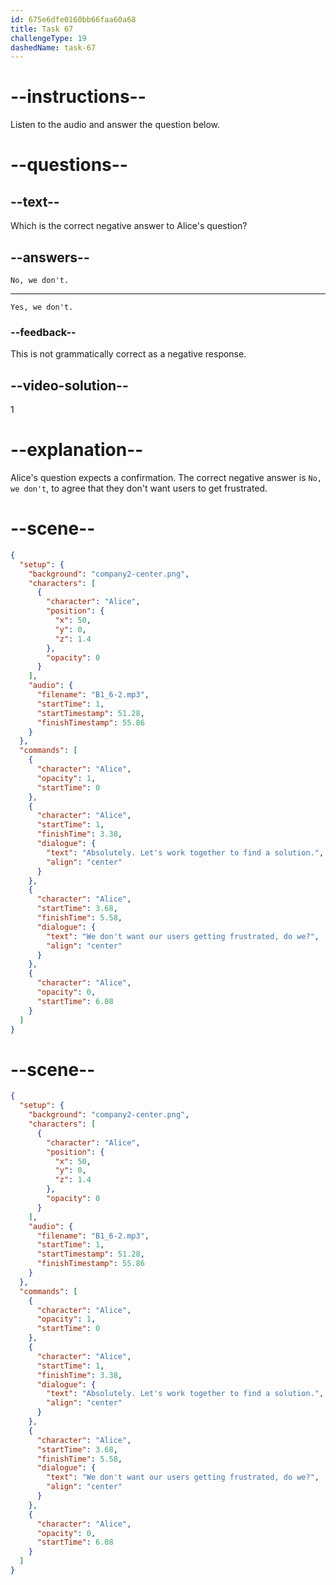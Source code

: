 ```yaml
---
id: 675e6dfe0160bb66faa60a68
title: Task 67
challengeType: 19
dashedName: task-67
---
```


<!-- SPEAKING -->

<!-- (audio) Alice: Absolutely. Let's work together to find a solution. We don't want our users getting frustrated, do we? -->

# --instructions--

Listen to the audio and answer the question below.

# --questions--

## --text--

Which is the correct negative answer to Alice's question?

## --answers--

`No, we don't.`

---

`Yes, we don't.`

### --feedback--

This is not grammatically correct as a negative response.

## --video-solution--

1

# --explanation--

Alice's question expects a confirmation. The correct negative answer is `No, we don't`, to agree that they don't want users to get frustrated.

# --scene--

```json
{
  "setup": {
    "background": "company2-center.png",
    "characters": [
      {
        "character": "Alice",
        "position": {
          "x": 50,
          "y": 0,
          "z": 1.4
        },
        "opacity": 0
      }
    ],
    "audio": {
      "filename": "B1_6-2.mp3",
      "startTime": 1,
      "startTimestamp": 51.28,
      "finishTimestamp": 55.86
    }
  },
  "commands": [
    {
      "character": "Alice",
      "opacity": 1,
      "startTime": 0
    },
    {
      "character": "Alice",
      "startTime": 1,
      "finishTime": 3.38,
      "dialogue": {
        "text": "Absolutely. Let's work together to find a solution.",
        "align": "center"
      }
    },
    {
      "character": "Alice",
      "startTime": 3.68,
      "finishTime": 5.58,
      "dialogue": {
        "text": "We don't want our users getting frustrated, do we?",
        "align": "center"
      }
    },
    {
      "character": "Alice",
      "opacity": 0,
      "startTime": 6.08
    }
  ]
}
```

# --scene--

```json
{
  "setup": {
    "background": "company2-center.png",
    "characters": [
      {
        "character": "Alice",
        "position": {
          "x": 50,
          "y": 0,
          "z": 1.4
        },
        "opacity": 0
      }
    ],
    "audio": {
      "filename": "B1_6-2.mp3",
      "startTime": 1,
      "startTimestamp": 51.28,
      "finishTimestamp": 55.86
    }
  },
  "commands": [
    {
      "character": "Alice",
      "opacity": 1,
      "startTime": 0
    },
    {
      "character": "Alice",
      "startTime": 1,
      "finishTime": 3.38,
      "dialogue": {
        "text": "Absolutely. Let's work together to find a solution.",
        "align": "center"
      }
    },
    {
      "character": "Alice",
      "startTime": 3.68,
      "finishTime": 5.58,
      "dialogue": {
        "text": "We don't want our users getting frustrated, do we?",
        "align": "center"
      }
    },
    {
      "character": "Alice",
      "opacity": 0,
      "startTime": 6.08
    }
  ]
}
```
